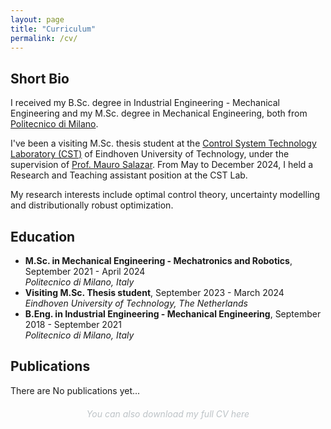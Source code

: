 ```yaml
---
layout: page
title: "Curriculum"
permalink: /cv/
---
```


<div class="cv-section">
  <h2>Short Bio</h2>
  <p>I received my B.Sc. degree in Industrial Engineering - Mechanical Engineering and my M.Sc. degree in Mechanical Engineering, both from <a href="https://www.mecc.polimi.it/">Politecnico di Milano</a>.</p>
  <p>I've been a visiting M.Sc. thesis student at the <a href="https://www.tue.nl/en/research/research-groups/control-systems-technology">Control System Technology Laboratory (CST)</a> of Eindhoven University of Technology, under the supervision of <a href="https://www.tue.nl/en/research/researchers/mauro-salazar">Prof. Mauro Salazar</a>. From May to December 2024, I held a Research and Teaching assistant position at the CST Lab.</p>
  <p>My research interests include optimal control theory, uncertainty modelling and distributionally robust optimization.</p>
</div>

<div class="cv-box">
  <h2>Education</h2>
  <ul>
    <li><strong> M.Sc. in Mechanical Engineering - Mechatronics and Robotics</strong>, September 2021 - April 2024<br><em>Politecnico di Milano, Italy</em></li>
    <li><strong>Visiting M.Sc. Thesis student</strong>, September 2023 - March 2024 <br><em>Eindhoven University of Technology, The Netherlands</em></li>
    <li><strong>B.Eng. in Industrial Engineering - Mechanical Engineering</strong>, September 2018 - September 2021<br><em>Politecnico di Milano, Italy</em></li>
  </ul>
</div>

<div class="cv-section">
  <h2>Publications</h2>
  <p>There are No publications yet... </p>
</div>

<div style="text-align: center; margin-top: 20px;">
  <a href="/assets/marcoCV.pdf" style="font-style: italic; color: #bdc3c7; text-decoration: none;">You can also download my full CV here</a>
</div>